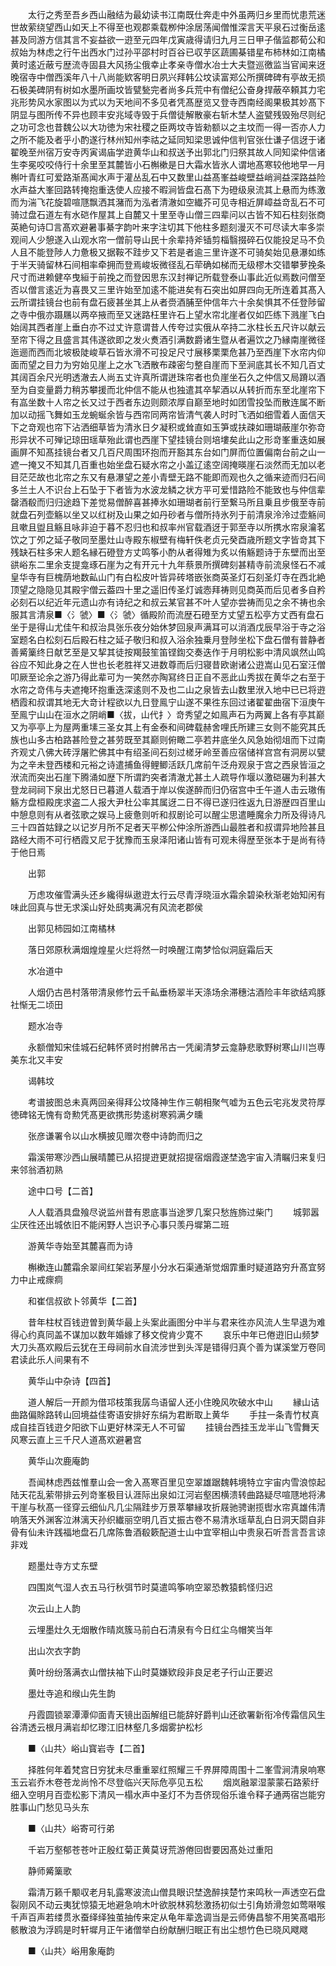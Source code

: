 <!-- { "loadSidebar": true } -->
　　太行之秀至吾乡西山融结为最幼读书江南既仕奔走中外虽两归乡里而忧患荒迷世故萦绕望西山如天上不得至也观郡乘载栁仲涂居荡闻僧惟深言天平泉石过衡岳逺甚及同游方信其言不妄益欲一逰至元四年戊寅歳得请归九月三日甲子偕监郡荀公和叔始为林虑之行午出西水门过孙平邵村时百谷已収芋区蔬圃棊错星布柿林如江南橘黄时逺近蔽亏歴流寺固县大风扬尘俄幸止孝亲寺僧水冶士大夫暨巡徼监当官闻来迓晚宿寺中僧西溪年八十八尚能欵客明日夙兴拜韩公坟读富郑公所撰碑碑有亭故无损石极美碑阴有树如水墨所画坟皆甓甃完者尚多兵荒中有僧纪公奋身捍蔽卒頼其力宅兆形势风水家图以为式以为天地间不多见者凭髙歴览又登寺西南经阁果极其妙髙下阴显与图所传不异也顾丰安兆域寺毁于兵僧徒解散豪右斩木埜人盗甓残毁殆尽则纪之功可念也昔魏公以大功徳为宋社稷之臣两坟寺皆勑额以之主坟而一得一否亦人力之所不能及者乎小酌遂行林州知州李祜之延同知梁思诚仲信判官张仕谦子信迓于诸翟晚至州宿万安寺丙寅谒庙学逰黄华山和叔送予出郭北门归祭其故人同知梁仲信诸生李冕咬咬侍行十余里至其麓皆小石槲樕是日大霜水皆氷人谓地髙寒较他地早一月槲叶青红可爱路渐髙闻水声于灌丛乱石中又数里山益髙峯益峻壁益峭涧益深路益险水声益大峯回路转掩抱重迭使人应接不暇涧皆盘石髙下为磴级泉流其上悬而为练激而为湍飞花旋碧喧豗飘洒其潴而为泓者清澈如空纎芥可见寺相近屏嶂益竒乱石不可骑过盘石道左有水硙作屋其上自麓又十里至寺山僧三四辈问以古皆不知石柱刻张商英絶句诗□言髙欢避暑事綦字韵叶来字注切其下他柱多题刻漫灭不可尽读大率多崇观间人少憩遂入山观水帘一僧前导山民十余辈持斧锸剪椔翳掇碎石仅能投足马不负人且不能登陟人力惫极又据鞍不跬步又下若是者逾三里许遂不可骑矣始见悬瀑如练于半天骑留林石间相率牵拥而登焉峻坂微径乱石荦确如梯而无级樛木交错攀萝挽条尺寸而进赖健卒曳絙于前挽之而登因思东汉封禅记所载登泰山事此近似焉数问僧至否以僧言逺近为喜畏又三里许始至加逺不能进矣有石突出如屏四向无所连着其髙入云所谓挂镜台也前有盘石疲甚坐其上从者赍酒脯至仲信年六十余矣惧其不任登陟留之寺中俄亦蹑屩以两卒掖而至又迷路枉里许石上望水帘北崖者仅如匹练下溅崖飞白始阔其西者崖上垂白亦不过丈许意谓昔人传夸过实俄从卒持二氷柱长五尺许以献云至帘下得之且盛言其伟遂欲即之发火煑酒引满数爵诸生暨从者遍饮之乃縁南崖微径迤逦而西而北坡极陡峻草石皆氷滑不可投足尺寸展移栗栗危甚乃至西崖下水帘内仰面而望之目力为穷始见崖上之水飞洒散布疎密匀整自崖而下至涧底其长不知几百丈其阔百余尺光明透澈去人尚五丈许真所谓迸珠帘者也负崖坐石久之仲信又局蹐以酒至为自变量爵力稍苏攀援而北仲信不能从也独遣其卒挈酒以从转折而东至北崖帘下有嵓坐数十人帘之长又过于西者东边则颇浓厚自巅至地时如团雪投坠而散连属不断加以动摇飞舞如玉龙蜿蜒余皆与西帘同两帘皆清气袭人时时飞洒如细雪着人面信天下之竒观也帘下沾洒细草皆为清氷日夕凝积或耸直如玉笋或扶疎如珊瑚蔽崖尔弥竒形异状不可殚记琼田瑶草殆此谓也西崖下望挂镜台则培塿矣此山之形竒峯重迭如展画屏不知髙挂镜台者又几百尺周围环抱而开豁其东台如门屏而位置偏南台前之山一遮一掩又不知其几百重也始坐盘石疑水帘之小盖辽逺空阔掩暎崖石淡然而无加以老目茫茫故也北帘之东又有悬瀑望之差小青壁无路不能即而观也久之循来迹而归石间多兰土人不识台上石坠于下者皆为水波龙鳞之状方平可爱惜路险不能致也与仲信辈罄酒殽而归归途趋下差觉易僧醉喜甚捧氷如珊瑚者前行至繋马所且乗且步俄至寺前就盘石列壶觞以坐又以红树及山果之如丹砂者与僧所持氷列于前清泉泠泠过壶觞间且嗽且盥且觞且咏非迫于暮不忍归也和叔率州官载酒迓于郭至寺以所携水帘泉瀹茗饮之丁夘之延子敬同至墨灶山寺殿东椒壁有梅轩佚老贞元癸酉歳所题文字皆竒其下残缺石柱多宋人题名縁石磴登方丈鸣筝小酌从者得雉为炙以侑觞题诗于东壁而出至谼峪东二里余支提龛琢石崖为之有开元十九年蔡景所撰碑刻甚精寺前流泉怪石不减皇华寺有巨槐荫地数畆山门有白松皮叶皆异砖塔嵌张商英圣灯石刻圣灯寺在西北絶顶望之隐隐见其殿宇僧云葢四十里之遥旧传圣灯诚悫拜祷则见商英而后见者多自矜必刻石以纪近年元遗山亦有诗纪之和叔云某官甚不叶人望亦尝祷而见之余不祷也余服其言清泉■〈氵虢〉■〈氵虢〉循殿阶而流歴石磴至方丈望五松亭方丈西有盘石坐于是得山尤佳午和叔治具张乐夜分始休梦回泉声满耳可以消酒戊辰早浴于寺之浴室题名白松刻石后殿石柱之延子敬归和叔入浴余独乗月登陟坐松下盘石僧有普静者善觱篥终日献艺至是又挈其徒按羯鼓笙笛铿鍧交奏迭作于月明松影中清风飒然山鸣谷应不知此身之在人世也长老胜祥又进数尊而后归寝昔欧谢诸公逰嵩山见石室汪僧叩厥至论余之游乃得此辈可为一笑然亦陶冩终日正自不恶此山秀拔在黄华之右至于水帘之竒伟与夫遮掩环抱重迭深逺则不及也二山之泉皆去山数里洑入地中已已将逰栖霞和叔谓其地无大竒计程欲以九日登鳯宁山遂不果徃东回过诸翟翟曲宿下洹庚午至鳯宁山山在洹水之阴峭■〈拔，山代扌〉竒秀望之如鳯声石为两翼上各有亭其巅又为亭亭上为屋两重塐三圣女其上有金泰和间碑载赫舍哩氏所建三女则不能究其氏族也山多古柏路甚险登之甚劳既至其巅则俯瞰二亭若井底坐久风急始彻俎而下过南齐观丈八佛大砖浮屠贮佛其中有绍圣间石刻过槎牙岭至善应宿储祥宫宫有洞房以甓为之辛未登西楼和元裕之诗遣捕鱼得鲤鲫活跃几席前午泛舟观泉于宫之西泉皆洹之洑流而突出石崖下腾涌如歴下所谓趵突者清澈尤甚土人疏导作堰以激硙碾为利甚大登龙祠祠下泉出尤怒日已暮道人载酒于岸以俟遂醉而归仍宿宫中壬午道人击云璈侑觞方盘桓殿庑求盗二人报大尹杜公率其属迓二日不得已遂归徃返九日游歴四百里山中憩息则有从者弦歌之娱马上疲惫则听和叔剧论可以醒尘思遣睡魔余力所及得诗凡三十四首姑録之以记岁月所不足者天平栁公仲涂所游西山最胜者和叔谓异地险甚且路经大雨不可行栖霞又尼于犹豫而玉泉泽阳诸山皆有可观未得歴至张本于是尚有待于他日焉

　　出郭

　　万虑攻催雪满头还乡纔得纵遨逰太行云尽青浮晓洹水霜余碧染秋渐老始知闲有味此回真与世无求溪山好处鸱夷满况有风流老郡侯

　　出郭见柿园如江南橘林

　　落日郊原秋满烟煌煌星火烂将然一时唤醒江南梦恰似洞庭霜后天

　　水冶道中

　　人烟仍古邑村落带清泉修竹云千畆垂杨翠半天涤场余滞穗沽酒险丰年欲结鸡豚社惭无二顷田

　　题水冶寺

　　永额僧知宋佳城石纪韩怀贤时拊髀吊古一凭阑清梦云龛静悲歌野树寒山川岂専美东北又丰安

　　谒韩坟

　　考谱披图总未真两回亲得拜公坟降神生作三朝相聚气嘘为五色云宅兆发灵符厚徳碑铭无愧有竒勲凭髙更欲携形势逺树寒鸦满夕曛

　　张彦谦署令以山水横披见赠次卷中诗韵而归之

　　霜溪带寒沙西山展晴麓已从招提逰更就招提宿烟霞遂埜逸宇宙入清瞩归来复归来邻翁酒初熟

　　途中口号【二首】

　　人人载酒具盘飱尽说监州昔有恩底事当途罗几案只愁旌斾过柴门
　　城郭嚣尘厌徃还出城依旧不能闲野人岂识予心事只羡丹墀第二班

　　游黄华寺始至其麓喜而为诗

　　槲樕连山麓霜余翠间红架岩茅屋小分水石渠通渐觉烟霏重时疑道路穷升髙宜努力中止戒瘝痌

　　和崔信叔欲卜邻黄华【二首】

　　昔年柱杖百钱逰曽到黄华最上头案此画图分中半与君来徃亦风流人生早退为难得心约真同盖不谋加以数年婚嫁了移文傥肯少寛不
　　哀乐中年已倦逰旧山频梦大刀头髙欢殿后云犹在王母祠前水自流涉世到头浑是错得归真个善为谋溪堂万卷同君读此乐人间果有不

　　黄华山中杂诗【四首】

　　道人解后一开颜为借邛枝策我孱鸟语留人还小住晚风吹破水中山
　　縁山诘曲路偏賖路转山回境益佳寄语安排好东绢为君断取上黄华
　　手拄一条青竹杖真成自挂百钱逰夕阳欲下山更好林深无人不可留
　　挂镜台西挂玉龙半山飞雪舞天风寒云直上三千尺人道髙欢避暑宫

　　黄华山次鹿庵韵

　　吾闻林虑西兹惟羣山会一舍入髙寒百里见空翠雄踞魏韩境特立宇宙内雪浪惊起陆天花乱萦带排云列竒峯极目认涯际出泉如江河岩壑困横溃转曲路疑尽喧豗地将沸干崖与秋髙一径穿云细仙凡几尘隔跬步万景萃攀縁攻折屐驰骋谢揽辔水帘真雄伟清响落天外渊客泣淋漓天孙织纎丽空明几百丈振古卷不易清氷瑶草乱白日洞天閟自非骨有仙未许践福地盘石几席陈鲁酒殽簌配道士山中宜宰相山中贵泉石听吾言吾言谅非戏

　　题墨灶寺方丈东壁

　　四围岚气湿人衣五马行秋弭节时莫遣鸣筝响空翠恐教猿鹤怪归迟

　　次云山上人韵

　　云埋墨灶久无烟散作晴岚簇马前白石清泉有今日红尘乌帽笑当年

　　出山次衣字韵

　　黄叶纷纷落满衣山僧扶袖下山时莫嫌欵段非良足老子行山正要迟

　　墨灶寺追和缑山先生韵

　　丹霞圆锁翠潭潭仰面青天镜出函解组已能辞好爵判山还欲署新衔冷传霜信风生谷清透云根月满岩却忆瓈江旧林壑几多烟雾护松杉

　　■〈山共〉峪山寳岩寺【二首】

　　择胜何年着梵宫日穷犹未尽重重翠红照耀三千界屏障周围十二峯雪涧清泉响寒玉云岩乔木卷苍龙尚怜不尽登临兴天际危亭见五松
　　烟岚融翠湿蒙蒙石路萦纡细入空明月百壶松影下清风一榻水声中圣灯不为吾侪现俗乐谁令释子通两宿岂能穷胜事山门愁见马头东

　　■〈山共〉峪寄可行弟

　　千岩万壑郁苍苍叶正殷红菊正黄莫讶荒游倦回辔要因髙处过重阳

　　静师觱篥歌

　　霜清万籁千颙収老月轧露寒波流山僧具眼识埜逸醉挟楚竹来鸣秋一声透空石盘裂刚风不动云夷犹惊猿无地避急响木叶欲脱林鸦愁激扬初似士引角娇滑忽如莺啭喉千声百声若缕贯氷蚕绎绎独茧抽传来定从龟年辈逸调当是云师俦昌黎不用笑髙唱形骸散浪为浮鸥是时轩墀月正午诸僧举白纷献酬归眠正有出尘想竹色已晓风飕飕

　　■〈山共〉峪用象庵韵

